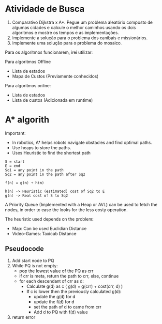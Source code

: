 # Atividade de Busca

1. Comparativo Dijkstra x A*. Pegue um problema aleatório composto de algumas cidades e calcule o melhor caminhos usando
   os dois algoritmos e mostre os tempos e as implementações.
1. Implemente a solução para o problema dos canibais e missionários.
1. Implemente uma solução para o problema do mosaico.

Para os algoritmos funcionarem, irei utilizar:

Para algoritmos Offline

- Lista de estados
- Mapa de Custos (Previamente conhecidos)

Para algoritmos online:

- Lista de estados
- Lista de custos (Adicionada em runtime)

# A* algorith

Important:

- In robotics, A* helps robots navigate obstacles and find optimal paths.
- Use heaps to store the paths.
- Uses Heuristic to find the shortest path

```
S = start  
E = end  
Sq1 = any point in the path  
Sq2 = any point in the path after Sq2  

f(n) = g(n) + h(n)  

h(n) -> Heuristic (estimated) cost of Sq2 to E  
g(n) -> Real cost of S to Sq2

```

A Priority Queue (Implemented with a Heap or AVL) can be used to fetch the nodes, in order to ease the looks for the
less costy operation.

The heuristic used depends on the problem:

- Map: Can be used Euclidian Distance
- Video-Games: Taxicab Distance

## Pseudocode

1. Add start node to PQ
2. While PQ is not empty:
    - pop the lowest value of the PQ as crr
    - if crr is meta, return the path to crr, else, continue
    - for each descendant of crr as d:
        - Calculate g(d) as c ( g(d) = g(crr) + cost(crr, d) )
        - If c is lower then the previously calculated g(d):
            - update the g(d) for d
            - update the f(d) for d
            - set the path of d to came from crr
            - Add d to PQ with f(d) value
3. return error


